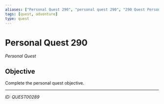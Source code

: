 ```yaml
---
aliases: ["Personal Quest 290", "personal quest 290", "290 Quest Personal"]
tags: [quest, adventure]
type: quest
---
```


# Personal Quest 290

*Personal Quest*

## Objective
Complete the personal quest objective.

---
*ID: QUEST00289*